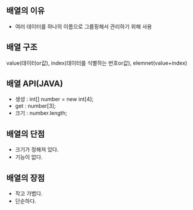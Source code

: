 ## 배열의 이유
- 여러 데이터를 하나의 이름으로 그룹핑해서 관리하기 위해 사용

## 배열 구조
value(데이터or값), index(데이터를 식별하는 번호or값), elemnet(value+index)

## 배열 API(JAVA)
- 생성 : int[] number = new int[4]; 
- get : number[3];
- 크기 : number.length;

## 배열의 단점
- 크기가 정해져 있다.
- 기능이 없다.

## 배열의 장점
- 작고 가볍다.
- 단순하다.

